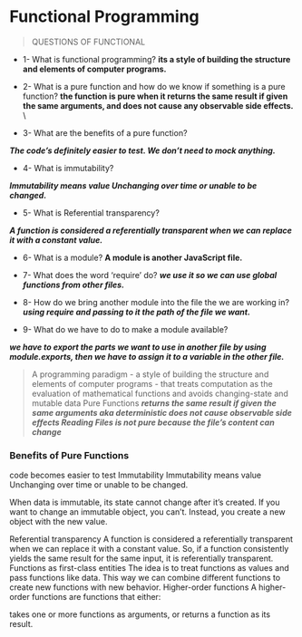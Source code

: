 # Functional Programming


> QUESTIONS OF FUNCTIONAL

- 1- What is functional programming? 
**its a style of building the structure and elements of computer programs.**

- 2- What is a pure function and how do we know if something is a pure function?
 **the function is pure when it returns the same result if given the same arguments, and does not cause any observable side effects.**
 \
 - 3- What are the benefits of a pure function?

  ***The code’s definitely easier to test. We don’t need to mock anything.***

- 4- What is immutability?

***Immutability means value Unchanging over time or unable to be changed.***

- 5- What is Referential transparency?

***A function is considered a referentially transparent when we can replace it with a constant value.***

- 6- What is a module?
**A module is another JavaScript file.**

- 7- What does the word ‘require’ do? 
***we use it so we can use global functions from other files.***
- 8- How do we bring another module into the file the we are working in?
 ***using require and passing to it the path of the file we want.***

- 9- What do we have to do to make a module available?

***we have to export the parts we want to use in another file by using module.exports, then we have to assign it to a variable in the other file.***
> A programming paradigm - a style of building the structure and elements of computer programs - that treats computation as the evaluation of mathematical functions and avoids changing-state and mutable data
>Pure Functions
***returns the same result if given the same arguments aka deterministic does not cause observable side effects Reading Files is not pure because the file’s content can change***

### Benefits of Pure Functions
code becomes easier to test
Immutability
Immutability means value Unchanging over time or unable to be changed.

When data is immutable, its state cannot change after it’s created. If you want to change an immutable object, you can’t. Instead, you create a new object with the new value.

Referential transparency
A function is considered a referentially transparent when we can replace it with a constant value. So, if a function consistently yields the same result for the same input, it is referentially transparent.
Functions as first-class entities
The idea is to treat functions as values and pass functions like data. This way we can combine different functions to create new functions with new behavior.
Higher-order functions
A higher-order functions are functions that either:

takes one or more functions as arguments, or
returns a function as its result.